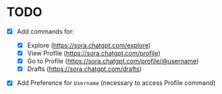 # TODO

- [x] Add commands for:
    - [x] Explore (https://sora.chatgpt.com/explore)
    - [x] View Profile (https://sora.chatgpt.com/profile)
    - [x] Go to Profile (https://sora.chatgpt.com/profile/@username)
    - [x] Drafts (https://sora.chatgpt.com/drafts)
- [x] Add Preference for `Username` (necessary to access Profile command)
    